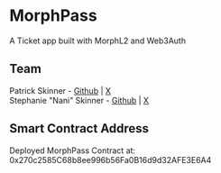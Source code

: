 # MorphPass

A Ticket app built with MorphL2 and Web3Auth

## Team
Patrick Skinner - [Github](https://github.com/PSkinnerTech) | [X](https://x.com/PSkinnerTech)
<br>
Stephanie "Nani" Skinner - [Github](https://github.com/NaniSkinner) | [X](https://x.com/NaniSkinner)

## Smart Contract Address

Deployed MorphPass Contract at: 0x270c2585C68b8ee996b56Fa0B16d9d32AFE3E6A4
